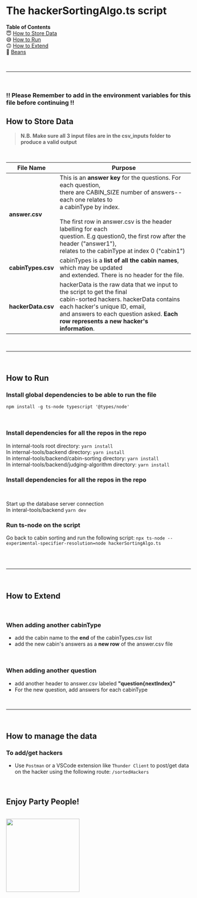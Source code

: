 # **The hackerSortingAlgo.ts script**


**Table of Contents**
<br>
:innocent: [How to Store Data](#how-to-store-data) <br>
:sweat_smile: [How to Run](#how-to-run) <br>
:upside_down_face: [How to Extend](#how-to-extend) <br>
:canned_food: [Beans](#enjoy-party-people) <br>

<br>
<hr>
<br>

### !! Please Remember to add in the environment variables for this file before continuing !!

## **How to Store Data**
> **N.B. Make sure all 3 input files are in the csv_inputs folder to produce a valid output**

<br>

| File Name          | Purpose                                                                                                                                                                                                                                                                                                                                               |
|--------------------|-------------------------------------------------------------------------------------------------------------------------------------------------------------------------------------------------------------------------------------------------------------------------------------------------------------------------------------------------------|
| **answer.csv**     | This is an **answer key** for the questions. For each question,<br>there are CABIN_SIZE number of answers--each one relates to<br>a cabinType by index.<br><br>The first row in answer.csv is the header labelling for each<br>question. E.g question0, the first row after the header ("answer1"),<br>relates to the cabinType at index 0 ("cabin1") |
| **cabinTypes.csv** | cabinTypes is a **list of all the cabin names**, which may be updated<br>and extended. There is no header for the file.                                                                                                                                                                                                                               |
| **hackerData.csv** | hackerData is the raw data that we input to the script to get the final<br>cabin-sorted hackers. hackerData contains each hacker's unique ID, email,<br>and answers to each question asked. **Each row represents a new hacker's <br>information**.                                                                                                    |

<br>
<hr>
<br>

## **How to Run**

### Install global dependencies to be able to run the file

`
npm install -g ts-node typescript '@types/node'
`

<br>

### Install dependencies for all the repos in the repo
In internal-tools root directory:
`
yarn install
`
<br>
In internal-tools/backend directory:
`
yarn install
`
<br>
In internal-tools/backend/cabin-sorting directory:
`
yarn install
`
<br>
In internal-tools/backend/judging-algorithm directory:
`
yarn install
`
<br>

### Install dependencies for all the repos in the repo
<br>

Start up the database server connection
<br>
In interal-tools/backend
`yarn dev`

### Run ts-node on the script
Go back to cabin sorting and run the following script:
`
npx ts-node --experimental-specifier-resolution=node hackerSortingAlgo.ts
`

<br>


<br>
<hr>
<br>


## **How to Extend**
<br>

### When adding another cabinType
- add the cabin name to the **end** of the  cabinTypes.csv list
- add the new cabin's answers as a **new row** of the answer.csv file

<br>

### When adding another question
- add another header to answer.csv labeled **"question{nextIndex}"**
- For the new question, add answers for each cabinType

<br>
<hr>
<br>

## **How to manage the data**

### To add/get hackers
- Use `Postman` or a VSCode extension like `Thunder Client` to post/get data on the hacker using the following route:
`/sortedHackers`
<br>

## **Enjoy Party People!**
<br>
<img src="https://www.agmrc.org/media/cms/Dry_Beans_Photo_649EC753B32BE.jpg" style="height: 200px; width: auto;">